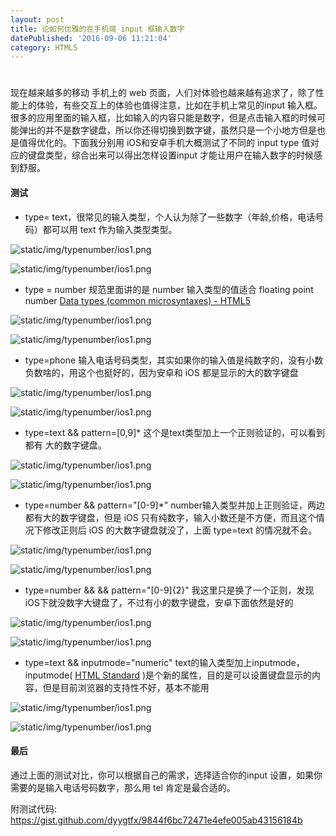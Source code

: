 ```yaml
---
layout: post
title: 论如何优雅的在手机端 input 框输入数字
datePublished: '2016-09-06 11:21:04'
category: HTML5
---
```


# 
现在越来越多的移动 手机上的 web 页面，人们对体验也越来越有追求了，除了性能上的体验，有些交互上的体验也值得注意，比如在手机上常见的input 输入框。
很多的应用里面的输入框，比如输入的内容只能是数字，但是点击输入框的时候可能弹出的并不是数字键盘，所以你还得切换到数字键，虽然只是一个小地方但是也是值得优化的。下面我分别用 iOS和安卓手机大概测试了不同的 input  type 值对应的键盘类型，综合出来可以得出怎样设置input 才能让用户在输入数字的时候感到舒服。

#### 测试
- type= text，很常见的输入类型，个人认为除了一些数字（年龄,价格，电话号码）都可以用 text 作为输入类型类型。

![static/img/typenumber/ios1.png](https://raw.githubusercontent.com/dyygtfx/article/master/static/img/ios1.png)


![static/img/typenumber/ios1.png](https://raw.githubusercontent.com/dyygtfx/article/master/static/img/an1.png)

- type = number 规范里面讲的是 number 输入类型的值适合 floating point number [Data types (common microsyntaxes) - HTML5](https://www.w3.org/TR/html-markup/datatypes.html#common.data.float)

![static/img/typenumber/ios1.png](https://raw.githubusercontent.com/dyygtfx/article/master/static/img/ios2.png)


![static/img/typenumber/ios1.png](https://raw.githubusercontent.com/dyygtfx/article/master/static/img/an2.png)

- type=phone 输入电话号码类型，其实如果你的输入值是纯数字的，没有小数负数啥的，用这个也挺好的，因为安卓和 iOS 都是显示的大的数字键盘

![static/img/typenumber/ios1.png](https://raw.githubusercontent.com/dyygtfx/article/master/static/img/ios3.png)


![static/img/typenumber/ios1.png](https://raw.githubusercontent.com/dyygtfx/article/master/static/img/an3.png)

- type=text && pattern=[0,9]* 这个是text类型加上一个正则验证的，可以看到都有 大的数字键盘。

![static/img/typenumber/ios1.png](https://raw.githubusercontent.com/dyygtfx/article/master/static/img/ios4.png)


![static/img/typenumber/ios1.png](https://raw.githubusercontent.com/dyygtfx/article/master/static/img/an4.png)

- type=number && pattern="[0-9]*"  number输入类型并加上正则验证，两边都有大的数字键盘，但是 iOS 只有纯数字，输入小数还是不方便，而且这个情况下修改正则后 iOS 的大数字键盘就没了，上面 type=text 的情况就不会。

![static/img/typenumber/ios1.png](https://raw.githubusercontent.com/dyygtfx/article/master/static/img/ios5.png)


![static/img/typenumber/ios1.png](https://raw.githubusercontent.com/dyygtfx/article/master/static/img/an5.png)

- type=number && && pattern="[0-9]{2}"  我这里只是换了一个正则，发现 iOS下就没数字大键盘了，不过有小的数字键盘，安卓下面依然是好的

![static/img/typenumber/ios1.png](https://raw.githubusercontent.com/dyygtfx/article/master/static/img/an6.png)


![static/img/typenumber/ios1.png](https://raw.githubusercontent.com/dyygtfx/article/master/static/img/an6.png)

- type=text && inputmode="numeric" text的输入类型加上inputmode，inputmode( [HTML Standard](https://html.spec.whatwg.org/multipage/forms.html#attr-fe-inputmode-state-numeric) )是个新的属性，目的是可以设置键盘显示的内容，但是目前浏览器的支持性不好，基本不能用

![static/img/typenumber/ios1.png](https://raw.githubusercontent.com/dyygtfx/article/master/static/img/ios7.png)


![static/img/typenumber/ios1.png](https://raw.githubusercontent.com/dyygtfx/article/master/static/img/an7.png)

#### 最后
通过上面的测试对比，你可以根据自己的需求，选择适合你的input 设置，如果你需要的是输入电话号码数字，那么用 tel 肯定是最合适的。


附测试代码: 
https://gist.github.com/dyygtfx/9844f6bc72471e4efe005ab43156184b
